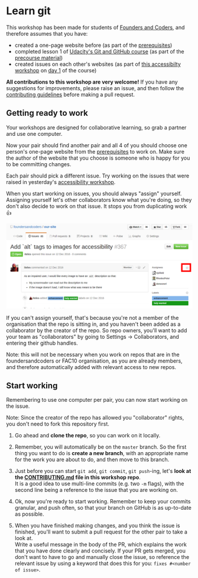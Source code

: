 # Learn git

This workshop has been made for students of [Founders and Coders](www.founderandcoders.com), and therefore assumes that you have:
 + created a one-page website before (as part of the [prerequisites](www.founderandcoders.com/apply))
 + completed lesson 1 of [Udacity's Git and GitHub course](https://www.udacity.com/course/how-to-use-git-and-github--ud775) (as part of the [precourse material](https://github.com/foundersandcoders/master-reference/tree/master/coursebook/precourse))
 + created issues on each other's websites (as part of [this accessibilty workshop](https://github.com/jsms90/web-accessibility/blob/master/putting-yourself-in-someone-elses-shoes.md#exercises) on [day 1](https://github.com/foundersandcoders/master-reference/tree/master/coursebook/week-1) of the course)

 **All contributions to this workshop are very welcome!** If you have any suggestions for improvements, please raise an issue, and then follow the [contributing guidelines](./CONTRIBUTING.md) before making a pull request.

## Getting ready to work
Your workshops are designed for collaborative learning, so grab a partner and use one computer.

Now your pair should find another pair and all 4 of you should choose one person's one-page website from the [prerequisites](www.foundersandcoders.com/apply) to work on. Make sure the author of the website that you choose is someone who is happy for you to be committing changes.

Each pair should pick a different issue. Try working on the issues that were raised in yesterday's [accessibility workshop](https://github.com/jsms90/web-accessibility/blob/master/putting-yourself-in-someone-elses-shoes.md#exercises).

When you start working on issues, you should always "assign" yourself. Assigning yourself let's other collaborators know what you're doing, so they don't also decide to work on that issue. It stops you from duplicating work :+1:

![Click on "assign" in GitHub](./images/assign.png)

If you can't assign yourself, that's because you're not a member of the organisation that the repo is sitting in, and you haven't been added as a collaborator by the creator of the repo. So repo owners, you'll want to add your team as "collaborators" by going to Settings -> Collaborators, and entering their github handles.

Note: this will not be necessary when you work on repos that are in the foundersandcoders or FAC10 organisation, as you are already members, and therefore automatically added with relevant access to new repos.

## Start working

Remembering to use one computer per pair, you can now start working on the issue.

Note: Since the creator of the repo has allowed you "collaborator" rights, you don't need to fork this repository first.

1. Go ahead and **clone the repo**, so you can work on it locally.

2. Remember, you will automatically be on the `master` branch. So the first thing you want to do is **create a new branch**, with an appropriate name for the work you are about to do, and then move to this branch.

3. Just before you can start `git add`, `git commit`, `git push`-ing, let's **look at the [CONTRIBUTING.md](./CONTRIBUTING.md) file in this workshop repo**.  
It is a good idea to use multi-line commits (e.g. two `-m` flags), with the second line being a reference to the issue that you are working on.

4. Ok, now you're ready to start working. Remember to keep your commits granular, and push often, so that your branch on GitHub is as up-to-date as possible.

5. When you have finished making changes, and you think the issue is finished, you'll want to submit a pull request for the other pair to take a look at.  
Write a useful message in the body of the PR, which explains the work that you have done clearly and concisely. If your PR gets merged, you don't want to have to go and manually close the issue, so reference the relevant issue by using a keyword that does this for you: `fixes #<number of issue>`.
